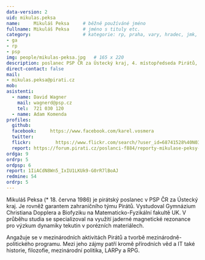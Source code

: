 ```yaml
---
data-version: 2
uid: mikulas.peksa
name:     Mikuláš Peksa  	# běžně používáné jméno
fullname: Mikuláš Peksa  	# jméno s tituly etc.
category:                 	# kategorie: rp, praha, vary, hradec, jmk, senat
- ga
- rp
- psp
img: people/mikulas-peksa.jpg   # 165 x 220
description: poslanec PSP ČR za Ústecký kraj, 4. místopředseda Pirátů, garant programového bodu Zahraničí             	# kratký popis, max 160 znaků
direct-contact: false
mail:
- mikulas.peksa@pirati.cz
mob:			  
asistenti:
  - name: David Wagner
    mail: wagnerd@psp.cz
    tel:  721 030 120
  - name: Adam Komenda
profiles:
  github:       
  facebook:     https://www.facebook.com/karel.vosmera
  twitter: 		  
  flickr:		  https://www.flickr.com/search/?user_id=68741528%40N03&sort=date-taken-desc&text=mikul%C3%A1%C5%A1%20peksa&view_all=1
  report: https://forum.pirati.cz/poslanci-f884/reporty-mikulase-peksy-t38999.html
ordga: 9
ordrp: 5
ordpsp: 6
report: 1IiACdN8Wn5_IxIU1LKUk9-G0rR7lBoAJ
redmine: 54
ordrp: 5
---
```


Mikuláš Peksa (* 18. června 1986) je pirátský poslanec v PSP ČR za Ústecký kraj. Je rovněž garantem zahraničního týmu Pirátů. Vystudoval Gymnázium Christiana Dopplera a Biofyziku na Matematicko-Fyzikální fakultě UK. V průběhu studia se specializoval na využití jaderné magnetické rezonance pro výzkum dynamiky tekutin v porézních materiálech. 

Angažuje se v mezinárodních aktivitách Pirátů a tvorbě mezinárodně-politického programu. Mezi jeho zájmy patří kromě přírodních věd a IT také historie, filozofie, mezinárodní politika, LARPy a RPG.
